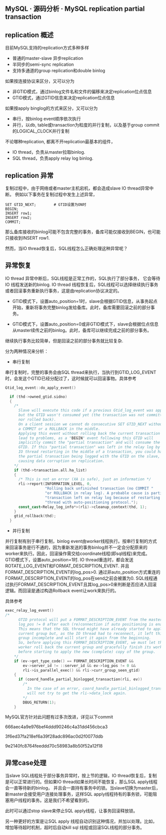 ## MySQL · 源码分析 · MySQL replication partial transaction


    
## replication 概述

目前MySQL支持的replication方式多种多样  

* 普通的master-slave 异步replication
* 半同步的semi-sync replication
* 支持多通道的group replication和double binlog



如果按连接协议来区分，又可以分为  


* 非GTID模式，通过binlog文件名和文件的偏移来决定replication位点信息
* GTID模式，通过GTID信息来决定replication位点信息



如果按apply binglog的方式来区分，又可以分为  


* 串行，按binlog event顺序依次执行
* 并行，以db, table或transaction为粒度的并行复制，以及基于group commit的LOGICAL_CLOCK并行复制



不论哪种replication, 都离不开replication最基本的组件，  


* IO thread，负责从master拉取binlog.
* SQL thread，负责apply relay log binlog.


## replication 异常

复制过程中，由于网络或者master主机宕机，都会造成slave IO thread异常中断。
例如以下事务在复制过程中发生上述异常，  

```LANG
SET GTID_NEXT;        # GTID设置为ON时           
BEGIN;  
INSERT row1;
INSERT row2;
COMMIT;

```

那么备库接收的binlog可能不包含完整的事务，备库可能仅接收到BEGIN，也可能只接收到INSERT row1.  


然而，当IO thread恢复后，SQL线程怎么正确处理这种异常呢？  

## 异常恢复

IO thread 异常中断后，SQL线程是正常工作的，SQL执行了部分事务， 它会等待IO 线程发送新的binlog. IO thread 线程恢复后，SQL线程可以选择继续执行事务或者回滚事务重新执行事务，这是由replication协议决定的。  


* GTID模式下，设置auto_position=1时，slave会根据GTID信息，从事务起点开始，重新将事务完整binlog发给备库。此时，备库需要回滚之前的部分事务。  

  
* GTID模式下，设置auto_position=0或非GTID模式下，slave会根据位点信息从master续传之前的binlog。此时，备库可以继续完成之前的部分事务。  



继续执行事务比较简单，但是回滚之前的部分事务就比较复杂.  


分为两种情况来分析：  


* 串行复制  


串行复制时，完整的事务会由SQL thread来执行，当执行到GTID_LOG_EVENT时，会发这个GTID已经分配过了，这时候就可以回滚事物。具体参考  

```cpp
Gtid_log_event::do_apply_event()

  if (thd->owned_gtid.sidno)
  {
    /*
      Slave will execute this code if a previous Gtid_log_event was applied
      but the GTID wasn't consumed yet (the transaction was not committed
      nor rolled back).
      On a client session we cannot do consecutive SET GTID_NEXT without
      a COMMIT or a ROLLBACK in the middle.
      Applying this event without rolling back the current transaction may
      lead to problems, as a "BEGIN" event following this GTID will
      implicitly commit the "partial transaction" and will consume the
      GTID. If this "partial transaction" was left in the relay log by the
      IO thread restarting in the middle of a transaction, you could have
      the partial transaction being logged with the GTID on the slave,
      causing data corruption on replication.
    */
    if (thd->transaction.all.ha_list)
    {
      /* This is not an error (XA is safe), just an information */
      rli->report(INFORMATION_LEVEL, 0,
                  "Rolling back unfinished transaction (no COMMIT "
                  "or ROLLBACK in relay log). A probable cause is partial "
                  "transaction left on relay log because of restarting IO "
                  "thread with auto-positioning protocol.");
      const_cast<Relay_log_info*>(rli)->cleanup_context(thd, 1);
    }
    gtid_rollback(thd);
  }

```

* 并行复制  


并行复制有别于串行复制，binlog event由worker线程执行。按串行复制的方式来回滚事务是行不通的，因为重新发送的事务binlog并不一定会分配原来的worker来执行。因此，回滚操作需交给coordinate线程(即sql线程)来完成。
 GTID模式下，设置auto_position=1时. IO thread重连时，都会发送
ROTATE_LOG_EVENT和FORMAT_DESCRIPTION_EVENT. 并且FORMAT_DESCRIPTION_EVENT的log_pos>0. 通过非auto_position方式重连的FORMAT_DESCRIPTION_EVENT的log_pos在send之前会被置为0. SQL线程通过执行FORMAT_DESCRIPTION_EVENT且其log_pos>0来判断是否应进入回滚逻辑。而回滚是通过构造Rollback event让work来执行的。

具体参考  

```cpp
exec_relay_log_event()
/*
      GTID protocol will put a FORMAT_DESCRIPTION_EVENT from the master with
      log_pos != 0 after each (re)connection if auto positioning is enabled.
      This means that the SQL thread might have already started to apply the
      current group but, as the IO thread had to reconnect, it left this
      group incomplete and will start it again from the beginning.
      So, before applying this FORMAT_DESCRIPTION_EVENT, we must let the
      worker roll back the current group and gracefully finish its work,
      before starting to apply the new (complete) copy of the group.
    */
    if (ev->get_type_code() == FORMAT_DESCRIPTION_EVENT &&
        ev->server_id != ::server_id && ev->log_pos != 0 &&
        rli->is_parallel_exec() && rli->curr_group_seen_gtid)
    {
      if (coord_handle_partial_binlogged_transaction(rli, ev))
        /*
          In the case of an error, coord_handle_partial_binlogged_transaction
          will not try to get the rli->data_lock again.
        */
        DBUG_RETURN(1);
    }

```


MySQL官方针对此问题有过多次改进，详见以下commit  


666aec4a9e976bef4ddd90246c4a31dd456cbca3

3f6ed37fa218ef6a39f28adc896ac0d2f0077ddb

9e2140fc8764feeddd70c58983a8b50f52a12f18  

## 异常case处理


当slave SQL线程处于部分事务异常时，按上节的逻辑，IO thread恢复后，复制是可以正常进行的。但如果IO thread如果长时间不能恢复，那么SQL apply线程会一直等待新的binlog， 并且会一直持有事务中的锁。当slave切换为master后，新master会接受用户连接处理事务，这样SQL apply线程持有的事务锁，可能阻塞用户线程的事务。这是我们不希望看到的。  


此时可以通过stop slave来停止SQL apply线程，让事务回滚释放锁。  


另一种更好的方案是让SQL apply 线程自动识别这种情况，并加以处理。比如，增加等待超时机制，超时后自动kill sql 线程或回滚SQL线程的部分事务。  

